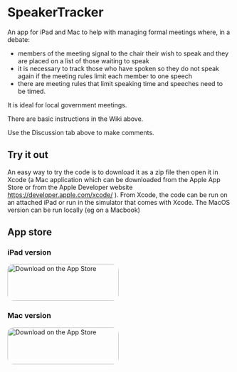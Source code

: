 # SpeakerTracker
An app for iPad and Mac to help with managing formal meetings where, in a debate: 
- members of the meeting signal to the chair their wish to speak and they are placed on a list of those waiting to speak 
- it is necessary to track those who have spoken so they do not speak again if the meeting rules limit each member to one speech
- there are meeting rules that limit speaking time and speeches need to be timed. 

It is ideal for local government meetings.

There are basic instructions in the Wiki above.

Use the Discussion tab above to make comments.

## Try it out
An easy way to try the code is to download it as a zip file then open it in Xcode (a Mac application which can be downloaded from the Apple App Store or from the Apple Developer website https://developer.apple.com/xcode/ ).  From Xcode, the code can be run on an attached iPad or run in the simulator that comes with Xcode.  The MacOS version can be run locally (eg on a Macbook)

## App store

### iPad version
<a href="https://apps.apple.com/us/app/speaker-tracker/id1141784629?itsct=apps_box_badge&amp;itscg=30200" style="display: inline-block; overflow: hidden; border-top-left-radius: 13px; border-top-right-radius: 13px; border-bottom-right-radius: 13px; border-bottom-left-radius: 13px; width: 250px; height: 83px;"><img src="https://tools.applemediaservices.com/api/badges/download-on-the-app-store/black/en-us?size=250x83&amp;releaseDate=1499040000&h=e0b1354f7b57181cc6a58fd4b7e0b3e4" alt="Download on the App Store" style="border-top-left-radius: 13px; border-top-right-radius: 13px; border-bottom-right-radius: 13px; border-bottom-left-radius: 13px; width: 250px; height: 83px;"></a>

### Mac version
<a href="https://apps.apple.com/us/app/speaker-tracker/id1141784629?itsct=apps_box_badge&amp;itscg=30200" style="display: inline-block; overflow: hidden; border-top-left-radius: 13px; border-top-right-radius: 13px; border-bottom-right-radius: 13px; border-bottom-left-radius: 13px; width: 250px; height: 83px;"><img src="https://tools.applemediaservices.com/api/badges/download-on-the-app-store/black/en-us?size=250x83&amp;releaseDate=1499040000&h=e0b1354f7b57181cc6a58fd4b7e0b3e4" alt="Download on the App Store" style="border-top-left-radius: 13px; border-top-right-radius: 13px; border-bottom-right-radius: 13px; border-bottom-left-radius: 13px; width: 250px; height: 83px;"></a>

